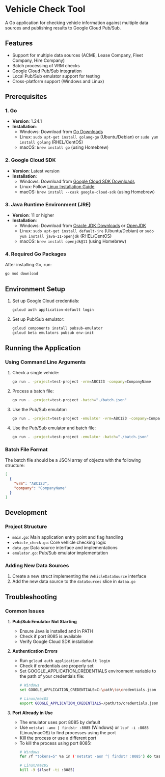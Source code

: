 # Vehicle Check Tool

A Go application for checking vehicle information against multiple data sources and publishing results to Google Cloud Pub/Sub.

## Features

- Support for multiple data sources (ACME, Lease Company, Fleet Company, Hire Company)
- Batch processing of VRM checks
- Google Cloud Pub/Sub integration
- Local Pub/Sub emulator support for testing
- Cross-platform support (Windows and Linux)

## Prerequisites

### 1. Go
- **Version**: 1.24.1
- **Installation**:
  - Windows: Download from [Go Downloads](https://golang.org/dl/)
  - Linux: `sudo apt-get install golang-go` (Ubuntu/Debian) or `sudo yum install golang` (RHEL/CentOS)
  - macOS: `brew install go` (using Homebrew)

### 2. Google Cloud SDK
- **Version**: Latest version
- **Installation**:
  - Windows: Download from [Google Cloud SDK Downloads](https://cloud.google.com/sdk/docs/install)
  - Linux: Follow [Linux Installation Guide](https://cloud.google.com/sdk/docs/install-sdk#linux)
  - macOS: `brew install --cask google-cloud-sdk` (using Homebrew)

### 3. Java Runtime Environment (JRE)
- **Version**: 11 or higher
- **Installation**:
  - Windows: Download from [Oracle JDK Downloads](https://www.oracle.com/java/technologies/downloads/) or [OpenJDK](https://adoptium.net/)
  - Linux: `sudo apt-get install default-jre` (Ubuntu/Debian) or `sudo yum install java-11-openjdk` (RHEL/CentOS)
  - macOS: `brew install openjdk@11` (using Homebrew)

### 4. Required Go Packages
After installing Go, run:
```bash
go mod download
```

## Environment Setup

1. Set up Google Cloud credentials:
   ```bash
   gcloud auth application-default login
   ```

2. Set up Pub/Sub emulator:
   ```bash
   gcloud components install pubsub-emulator
   gcloud beta emulators pubsub env-init
   ```

## Running the Application

### Using Command Line Arguments

1. Check a single vehicle:
   ```bash
   go run . -project=test-project -vrm=ABC123 -company=CompanyName
   ```

2. Process a batch file:
   ```bash
   go run . -project=test-project -batch="./batch.json"
   ```

3. Use the Pub/Sub emulator:
   ```bash
   go run . -project=test-project -emulator -vrm=ABC123 -company=CompanyName
   ```

4. Use the Pub/Sub emulator and batch file:
   ```bash
   go run . -project=test-project -emulator -batch="./batch.json"

### Batch File Format
The batch file should be a JSON array of objects with the following structure:
```json
[
  {
    "vrm": "ABC123",
    "company": "CompanyName"
  }
]
```

## Development

### Project Structure
- `main.go`: Main application entry point and flag handling
- `vehicle_check.go`: Core vehicle checking logic
- `data.go`: Data source interface and implementations
- `emulator.go`: Pub/Sub emulator implementation

### Adding New Data Sources
1. Create a new struct implementing the `VehicleDataSource` interface
2. Add the new data source to the `dataSources` slice in `dataa.go`

## Troubleshooting

### Common Issues

1. **Pub/Sub Emulator Not Starting**
   - Ensure Java is installed and in PATH
   - Check if port 8085 is available
   - Verify Google Cloud SDK installation

2. **Authentication Errors**
   - Run `gcloud auth application-default login`
   - Check if credentials are properly set
   - Set GOOGLE_APPLICATION_CREDENTIALS environment variable to the path of your credentials file:
     ```bash
     # Windows
     set GOOGLE_APPLICATION_CREDENTIALS=C:\path\to\credentials.json
     
     # Linux/macOS
     export GOOGLE_APPLICATION_CREDENTIALS=/path/to/credentials.json
     ```

3. **Port Already in Use**
   - The emulator uses port 8085 by default
   - Use `netstat -ano | findstr :8085` (Windows) or `lsof -i :8085` (Linux/macOS) to find processes using the port
   - Kill the process or use a different port
   - To kill the process using port 8085:
     ```bash
     # Windows
     for /f "tokens=5" %a in ('netstat -aon ^| findstr :8085') do taskkill /F /PID %a
     
     # Linux/macOS
     kill -9 $(lsof -ti :8085)
     ```

